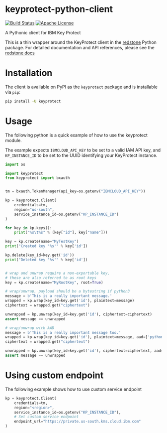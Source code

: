 # keyprotect-python-client

[![Build Status](https://travis-ci.com/IBM/keyprotect-python-client.svg?branch=master)](https://travis-ci.com/IBM/keyprotect-python-client)
[![Apache License](http://img.shields.io/badge/license-APACHE2-blue.svg)](https://www.apache.org/licenses/LICENSE-2.0.html)

A Pythonic client for IBM Key Protect

This is a thin wrapper around the KeyProtect client in the [redstone](https://github.com/IBM/redstone) Python package. For detailed documentation and API references, please see the [redstone docs](https://redstone-py.readthedocs.org)

# Installation

The client is available on PyPI as the `keyprotect` package and is installable via `pip`:

```sh
pip install -U keyprotect
```

# Usage

The following python is a quick example of how to use the keyprotect module.

The example expects `IBMCLOUD_API_KEY` to be set to a valid IAM API key,
and `KP_INSTANCE_ID` to be set to the UUID identifying your KeyProtect instance.

```python
import os

import keyprotect
from keyprotect import bxauth


tm = bxauth.TokenManager(api_key=os.getenv("IBMCLOUD_API_KEY"))

kp = keyprotect.Client(
    credentials=tm,
    region="us-south",
    service_instance_id=os.getenv("KP_INSTANCE_ID")
)

for key in kp.keys():
    print("%s\t%s" % (key["id"], key["name"]))

key = kp.create(name="MyTestKey")
print("Created key '%s'" % key['id'])

kp.delete(key_id=key.get('id'))
print("Deleted key '%s'" % key['id'])


# wrap and unwrap require a non-exportable key,
# these are also referred to as root keys
key = kp.create(name="MyRootKey", root=True)

# wrap/unwrap, payload should be a bytestring if python3
message = b'This is a really important message.'
wrapped = kp.wrap(key_id=key.get('id'), plaintext=message)
ciphertext = wrapped.get("ciphertext")

unwrapped = kp.unwrap(key_id=key.get('id'), ciphertext=ciphertext)
assert message == unwrapped

# wrap/unwrap with AAD
message = b'This is a really important message too.'
wrapped = kp.wrap(key_id=key.get('id'), plaintext=message, aad=['python-keyprotect'])
ciphertext = wrapped.get("ciphertext")

unwrapped = kp.unwrap(key_id=key.get('id'), ciphertext=ciphertext, aad=['python-keyprotect'])
assert message == unwrapped
```

# Using custom endpoint

The following example shows how to use custom service endpoint

```python
kp = keyprotect.Client(
    credentials=tm,
    region="<region>",
    service_instance_id=os.getenv("KP_INSTANCE_ID"),
    # Set custom service endpoint
    endpoint_url="https://private.us-south.kms.cloud.ibm.com"
)
```